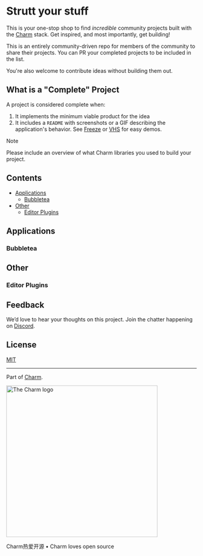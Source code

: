 # Strutt your stuff

This is your one-stop shop to find *incredible* community projects built with
the [Charm][charm] stack. Get inspired, and most importantly, get building!

This is an entirely community-driven repo for members of the community to share
their projects. You can PR your completed projects to be included in the list.

You're also welcome to contribute ideas without building them out.

## What is a "Complete" Project

A project is considered complete when:

1. It implements the minimum viable product for the idea
2. It includes a `README` with screenshots or a GIF describing the
   application's behavior. See [Freeze][freeze] or [VHS][vhs] for easy demos.

> [!NOTE]
> Please include an overview of what Charm libraries you used to build your project.

## Contents

- [Applications](#applications)
  - [Bubbletea](#bubbletea)
- [Other](#other)
  - [Editor Plugins](#editor-plugins)

## Applications

### Bubbletea

## Other

### Editor Plugins

## Feedback

We’d love to hear your thoughts on this project. Join the chatter happening on [Discord](https://charm.sh/chat).

## License

[MIT](https://github.com/charmbracelet/skate/raw/main/LICENSE)

***

Part of [Charm](https://charm.sh).

<a href="https://charm.sh/"><img alt="The Charm logo" src="https://stuff.charm.sh/charm-badge.jpg" width="400"></a>

Charm热爱开源 • Charm loves open source

[charm]: https://github.com/charmbracelet/
[freeze]: https://github.com/charmbracelet/freeze
[vhs]: https://github.com/charmbracelet/vhs
